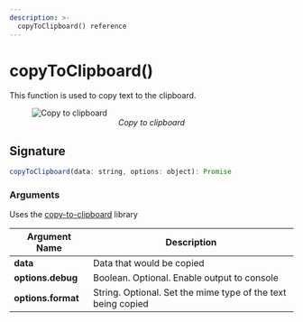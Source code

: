 ```yaml
---
description: >-
  copyToClipboard() reference
---
```

# copyToClipboard()

This function is used to copy text to the clipboard.




<figure>
  <img src="/img/copy-action.png" style= {{width:"700px", height:"auto"}} alt="Copy to clipboard"/>
  <figcaption align = "center"><i>Copy to clipboard</i></figcaption>
</figure>

## Signature

```javascript
copyToClipboard(data: string, options: object): Promise
```

### Arguments

Uses the [copy-to-clipboard](https://www.npmjs.com/package/copy-to-clipboard) library

| **Argument Name**  | **Description**                                              |
| ------------------ | ------------------------------------------------------------ |
| **data**           | Data that would be copied                                    |
| **options.debug**  | Boolean. Optional. Enable output to console                  |
| **options.format** | String. Optional. Set the mime type of the text being copied |
